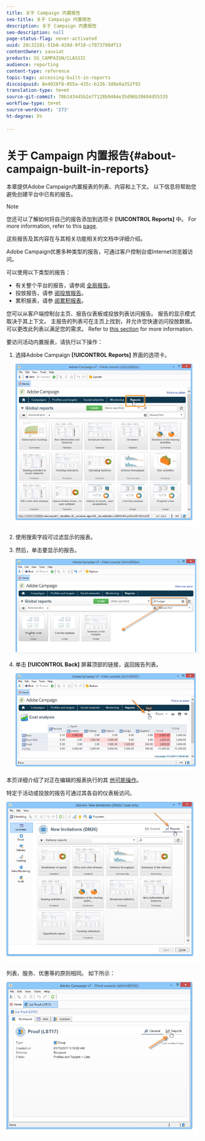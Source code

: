 ```yaml
---
title: 关于 Campaign 内置报告
seo-title: 关于 Campaign 内置报告
description: 关于 Campaign 内置报告
seo-description: null
page-status-flag: never-activated
uuid: 28c32281-51b8-419d-9f18-c7073788df13
contentOwner: sauviat
products: SG_CAMPAIGN/CLASSIC
audience: reporting
content-type: reference
topic-tags: accessing-built-in-reports
discoiquuid: 8e4028f8-055a-435c-b226-3d8e0a352f92
translation-type: tm+mt
source-git-commit: 70b143445b2e77128b9404e35d96b39694d55335
workflow-type: tm+mt
source-wordcount: '273'
ht-degree: 5%

---
```



# 关于 Campaign 内置报告{#about-campaign-built-in-reports}

本章提供Adobe Campaign内置报表的列表、内容和上下文。 以下信息将帮助您避免创建平台中已有的报告。

>[!NOTE]
>
>您还可以了解如何将自己的报告添加到选项卡 **[!UICONTROL Reports]** 中。 For more information, refer to this [page](../../reporting/using/configuring-access-to-the-report.md#defining-the-filtering-options).

这些报告及其内容在与其相关功能相关的文档中详细介绍。

Adobe Campaign优惠多种类型的报告，可通过客户控制台或Internet浏览器访问。

可以使用以下类型的报告：

* 有关整个平台的报告，请参阅 [全局报告](../../reporting/using/global-reports.md)。
* 投放报告，请参 [阅投放报告](../../reporting/using/delivery-reports.md)。
* 累积报表，请参 [阅累积报表](../../reporting/using/cumulative-reports.md)。

您可以从客户端控制台主页、报告仪表板或投放列表访问报告。 报告的显示模式取决于其上下文。 主报告的列表可在主页上找到，并允许您快速访问投放数据。 可以更改此列表以满足您的需求。 Refer to [this section](../../reporting/using/about-reports-creation-in-campaign.md) for more information.

要访问活动内置报表，请执行以下操作：

1. 选择Adobe Campaign **[!UICONTROL Reports]** 界面的选项卡。

   ![](assets/reporting_access_from_home.png)

1. 使用搜索字段可过滤显示的报表。

1. 然后，单击要显示的报告。

   ![](assets/reporting_edit_a_report.png)

1. 单击 **[!UICONTROL Back]** 屏幕顶部的链接，返回报告列表。

   ![](assets/reporting_back_button.png)

本页详细介绍了对正在编辑的报表执行的其 [他可能操作](../../reporting/using/actions-on-reports.md)。

特定于活动或投放的报告可通过其各自的仪表板访问。

![](assets/reporting_on_a_delivery.png)

列表、服务、优惠等的原则相同。 如下所示：

![](assets/reporting_on_an_offer.png)